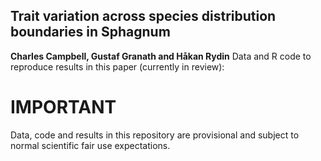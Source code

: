 ## Trait variation across species distribution boundaries in Sphagnum
**Charles Campbell, Gustaf Granath and Håkan Rydin**
Data and R code to reproduce results in this paper (currently in review):

# IMPORTANT
Data, code and results in this repository are provisional and subject to normal scientific fair use expectations.

